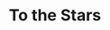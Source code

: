 ---
pid: LLG187
title: To the Stars
location_transcription: Philadelphia
zipcode: '19146'
outside_phl: 
neighborhood: Graduate Hospital,Naval Square,Southwest Center City
age: '16'
age_range: 13-19
instagram: 
image_file_name: LLG_187.jpg
proposal_transcription: |-
  <— star cutouts, so when you're inside you see the stars

  long thin people can walk through
topic: Environment,Uplifting
topic_summary: 0, 0
type: Interactive,Arch
keywords_other: stars, sky, tunnel
credit: "#Stars"
image_labels: 
twitter: 
facebook: 
permalink: "/monuments/llg187/"
layout: item-page
---